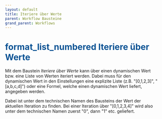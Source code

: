 ```yaml
---
layout: default
title: Iteriere über Werte
parent: Workflow Bausteine
grand_parent: Workflows
---
```


# <span style="color:#0b5394"><span class="material-icons">format_list_numbered</span> **Iteriere über Werte**</span>

Mit dem Baustein _Iteriere über Werte_ kann über einen dynamischen Wert bzw. eine Liste von Werten iteriert werden.
Dabei muss für den dynamischen Wert in den Einstellungen eine explizite Liste (z.B. "[0,1,2,3]", "[a,b,c,d]") oder eine
Formel, welche einen dynamischen Wert liefert, angegeben werden.

Dabei ist unter dem technischen Namen des Bausteins der Wert der aktuellen Iteration zu finden.
Bei einer Iteration über "[0,1,2,3,4]" wird also unter dem technischen Namen zuerst "0", dann "1" etc.
geliefert.
